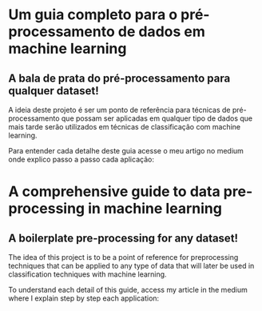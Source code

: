 # Um guia completo para o pré-processamento de dados em machine learning
## A bala de prata do pré-processamento para qualquer dataset!

A ideia deste projeto é ser um ponto de referência para técnicas de pré-processamento que possam ser aplicadas em qualquer tipo de dados que mais tarde serão utilizados em técnicas de classificação com machine learning.

Para entender cada detalhe deste guia acesse o meu artigo no medium onde explico passo a passo cada aplicação:

# A comprehensive guide to data pre-processing in machine learning
## A boilerplate pre-processing for any dataset!

The idea of this project is to be a point of reference for preprocessing techniques that can be applied to any type of data that will later be used in classification techniques with machine learning.

To understand each detail of this guide, access my article in the medium where I explain step by step each application:
